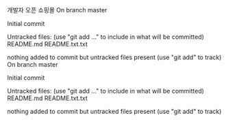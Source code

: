 개발자 오픈 쇼핑몰
On branch master

Initial commit

Untracked files:
  (use "git add <file>..." to include in what will be committed)
	README.md
	README.txt.txt

nothing added to commit but untracked files present (use "git add" to track)
On branch master

Initial commit

Untracked files:
  (use "git add <file>..." to include in what will be committed)
	README.md
	README.txt.txt

nothing added to commit but untracked files present (use "git add" to track)
